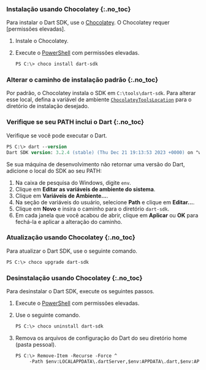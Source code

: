 <!-- ia-translate: true -->

### Instalação usando Chocolatey {:.no_toc}

Para instalar o Dart SDK, use o [Chocolatey][Chocolatey].
O Chocolatey requer [permissões elevadas].

1. Instale o Chocolatey.

2. Execute o [PowerShell][] com permissões elevadas.

   ```ps
   PS C:\> choco install dart-sdk
   ```

### Alterar o caminho de instalação padrão {:.no_toc}

Por padrão, o Chocolatey instala o SDK em `C:\tools\dart-sdk`.
Para alterar esse local, defina a variável de ambiente [`ChocolateyToolsLocation`][]
para o diretório de instalação desejado.

### Verifique se seu PATH inclui o Dart {:.no_toc}

Verifique se você pode executar o Dart.

```ps
PS C:\> dart --version
Dart SDK version: 3.2.4 (stable) (Thu Dec 21 19:13:53 2023 +0000) on "win_x64"
```

Se sua máquina de desenvolvimento não retornar uma versão do Dart,
adicione o local do SDK ao seu PATH:

1. Na caixa de pesquisa do Windows, digite `env`.
2. Clique em **Editar as variáveis de ambiente do sistema**.
3. Clique em **Variáveis de Ambiente...**.
4. Na seção de variáveis do usuário, selecione **Path** e clique em **Editar...**.
5. Clique em **Novo** e insira o caminho para o diretório `dart-sdk`.
6. Em cada janela que você acabou de abrir,
   clique em **Aplicar** ou **OK** para fechá-la e aplicar a alteração do caminho.

### Atualização usando Chocolatey {:.no_toc}

Para atualizar o Dart SDK, use o seguinte comando.

```ps
PS C:\> choco upgrade dart-sdk
```

### Desinstalação usando Chocolatey {:.no_toc}

Para desinstalar o Dart SDK, execute os seguintes passos.

1. Execute o [PowerShell][] com permissões elevadas.

2. Use o seguinte comando.

   ```ps
   PS C:\> choco uninstall dart-sdk
   ```

3. Remova os arquivos de configuração do Dart do seu diretório home (pasta pessoal).

   ```ps
   PS C:\> Remove-Item -Recurse -Force ^
        -Path $env:LOCALAPPDATA\.dartServer,$env:APPDATA\.dart,$env:APPDATA\.dart-tool
   ```

[elevated permissions]: https://www.thewindowsclub.com/elevated-privileges-windows
[PowerShell]: https://www.thewindowsclub.com/how-to-open-an-elevated-powershell-prompt-in-windows-10
[Chocolatey]: https://chocolatey.org
[`ChocolateyToolsLocation`]: https://stackoverflow.com/questions/19752533/how-do-i-set-chocolatey-to-install-applications-onto-another-drive/68314437#68314437

